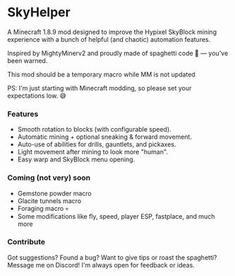 <h1>SkyHelper</h1>
A Minecraft 1.8.9 mod designed to improve the Hypixel SkyBlock mining experience with a bunch of helpful (and chaotic) automation features.

Inspired by MightyMinerv2 and proudly made of spaghetti code 🍝 — you've been warned.

This mod should be a temporary macro while MM is not updated

PS: I'm just starting with Minecraft modding, so please set your expectations low. 😅

<h3>Features</h3>
<ul>
  <li>Smooth rotation to blocks (with configurable speed).</li>
  <li>Automatic mining + optional sneaking & forward movement.</li>
  <li>Auto-use of abilities for drills, gauntlets, and pickaxes.</li>
  <li>Light movement after mining to look more "human".</li>
  <li>Easy warp and SkyBlock menu opening.</li>
</ul>

<h3>Coming (not very) soon</h3>
<ul>
  <li>Gemstone powder macro</li>
  <li>Glacite tunnels macro</li>
  <li>Foraging macro 💀</li>
  <li>Some modifications like fly, speed, player ESP, fastplace, and much more</li>
</ul>

<h3>Contribute</h3>
Got suggestions? Found a bug? Want to give tips or roast the spaghetti?
Message me on Discord! I'm always open for feedback or ideas.
